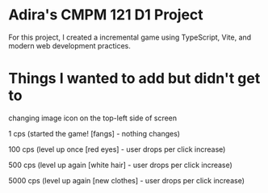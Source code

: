 # Adira's CMPM 121 D1 Project

For this project, I created a incremental game using TypeScript, Vite, and modern web development practices.

# Things I wanted to add but didn't get to

changing image icon on the top-left side of screen

1 cps (started the game! [fangs] - nothing changes)

100 cps (level up once [red eyes] - user drops per click increase)

500 cps (level up again [white hair] - user drops per click increase)

5000 cps (level up again [new clothes] - user drops per click increase)